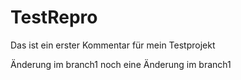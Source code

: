 # TestRepro

Das ist ein erster Kommentar für mein Testprojekt

Änderung im branch1
noch eine Änderung im branch1

